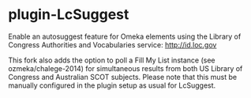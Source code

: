 # plugin-LcSuggest
Enable an autosuggest feature for Omeka elements using the Library of Congress Authorities and Vocabularies service: http://id.loc.gov

This fork also adds the option to poll a Fill My List instance (see ozmeka/chalege-2014) for simultaneous results from both US Library of Congress and Australian SCOT subjects.  Please note that this must be manually configured in the plugin setup as usual for LcSuggest.
